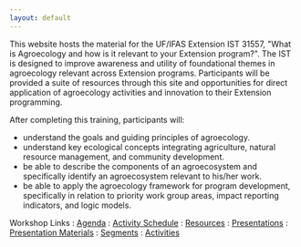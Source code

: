 ```yaml
---
layout: default
---
```


This website hosts the material for the UF/IFAS Extension IST 31557, "What is
Agroecology and how is it relevant to your Extension program?". The IST is
designed to improve awareness and utility of foundational themes in agroecology
relevant across Extension programs. Participants will be provided a suite of
resources through this site and opportunities for direct application of
agroecology activities and innovation­ to their Extension programming.
 
After completing this training, participants will:
- understand the goals and guiding principles of agroecology.
- understand key ecological concepts integrating agriculture, natural resource 
management, and community development.
- be able to describe the components of an agroecosystem and specifically
identify an agroecosystem relevant to his/her work.
- be able to apply the agroecology framework for program development,
specifically in relation to priority work group areas, impact reporting
indicators, and logic models.

Workshop Links
: <a href="{{ site.baseurl}}/agenda.pdf">
  <i class="fa fa-file-text-o fa-fw"></i> Agenda</a>
: <a href="{{ site.baseurl}}/schedule">
  <i class="fa fa-calendar fa-fw"></i> Activity Schedule</a>
: <a href="{{ site.baseurl}}/resources">
  <i class="fa fa-book fa-fw"></i> Resources</a>
: <a href="{{ site.baseurl}}/presentations">
  <i class="fa fa-comment fa-fw"></i> Presentations</a>
: <a href="{{ site.baseurl}}/materials">
  <i class="fa fa-list-alt fa-fw"></i> Presentation Materials</a>
: <a href="{{ site.baseurl}}/segments">
  <i class="fa fa-cubes fa-fw"></i> Segments</a>
: <a href="{{ site.baseurl}}/activities">
  <i class="fa fa-bullseye fa-fw"></i> Activities</a>
